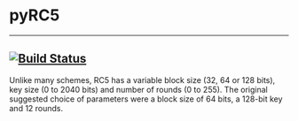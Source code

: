 # pyRC5
-----------------------------------------------------------------------------------------------------------------------------------------------------------------------------------------------------------------------------------------------------------------------------------
[![Build Status](https://travis-ci.org/tbb/pyRC5.svg?branch=master)](https://travis-ci.org/tbb/pyRC5)
-----------------------------------------------------------------------------------------------------------------------------------------------------------------------------------------------------------------------------------------------------------------------------------

Unlike many schemes, RC5 has a variable block size (32, 64 or 128 bits), key size (0 to 2040 bits) and number of rounds (0 to 255). The original suggested choice of parameters were a block size of 64 bits, a 128-bit key and 12 rounds.